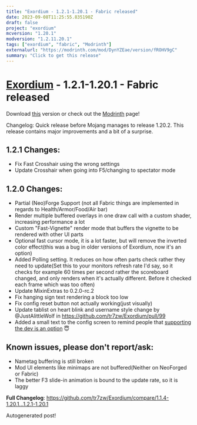 ```yaml
---
title: "Exordium - 1.2.1-1.20.1 - Fabric released"
date: 2023-09-08T11:25:55.835190Z
draft: false
project: "exordium"
mcversion: "1.20.1"
modversion: "1.2.11.20.1"
tags: ["exordium", "fabric", "Modrinth"]
externalurl: "https://modrinth.com/mod/DynYZEae/version/fROHV9gC"
summary: "Click to get this release"
---
```

# [Exordium](/project/exordium) - 1.2.1-1.20.1 - Fabric released
Download [this](https://modrinth.com/mod/DynYZEae/version/fROHV9gC) version or check out the [Modrinth](https://modrinth.com/mod/DynYZEae) page!

Changelog: Quick release before Mojang manages to release 1.20.2. This release contains major improvements and a bit of a surprise.

## 1.2.1 Changes:
* Fix Fast Crosshair using the wrong settings
* Update Crosshair when going into F5/changing to spectator mode

## 1.2.0 Changes:
* Partial (Neo)Forge Support (not all Fabric things are implemented in regards to Health/Armor/Food/Air bar)
* Render multiple buffered overlays in one draw call with a custom shader, increasing performance a lot
* Custom "Fast-Vignette" render mode that buffers the vignette to be rendered with other UI parts
* Optional fast cursor mode, it is a lot faster, but will remove the inverted color effect(this was a bug in older versions of Exordium, now it's an option)
* Added Polling setting. It reduces on how often parts check rather they need to update(Set this to your monitors refresh rate I'd say, so it checks for example 60 times per second rather the scoreboard changed, and only renders when it's actually different. Before it checked each frame which was too often)
* Update MixinExtras to 0.2.0-rc.2
* Fix hanging sign text rendering a block too low
* Fix config reset button not actually working(just visually)
* Update tablist on heart blink and username style change by @JustAlittleWolf in https://github.com/tr7zw/Exordium/pull/99
* Added a small text to the config screen to remind people that [supporting the dev is an option](https://tr7zw.dev/donate/) 😇

## Known issues, please don't report/ask:
* Nametag buffering is still broken
* Mod UI elements like minimaps are not buffered(Neither on NeoForged or Fabric)
* The better F3 slide-in animation is bound to the update rate, so it is laggy

**Full Changelog**: https://github.com/tr7zw/Exordium/compare/1.1.4-1.20.1...1.2.1-1.20.1

Autogenerated post!
